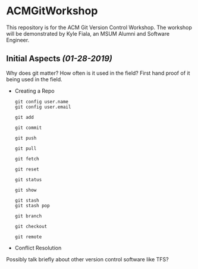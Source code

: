 # ACMGitWorkshop
This repository is for the ACM Git Version Control Workshop. The workshop will be demonstrated by Kyle Fiala, an MSUM Alumni and Software Engineer.

Initial Aspects *(01-28-2019)*
-

Why does git matter? How often is it used in the field? First hand proof of it being used in the field.

* Creating a Repo
  ```
  git config user.name
  git config user.email
  ```
  ```
  git add
  ```
  ```
  git commit
  ```
  ```
  git push
  ```
  ```
  git pull
  ```
  ```
  git fetch
  ```
  ```
  git reset
  ```
  ```
  git status
  ```
  ```
  git show
  ```
  ```
  git stash
  git stash pop
  ```
  ```
  git branch
  ```
  ```
  git checkout
  ```
  ```
  git remote
  ```
* Conflict Resolution

Possibly talk briefly about other version control software like TFS?